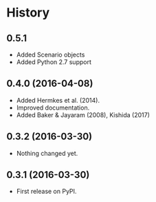 # History

## 0.5.1

* Added Scenario objects
* Added Python 2.7 support


## 0.4.0 (2016-04-08)

* Added Hermkes et al. (2014).
* Improved documentation.
* Added Baker & Jayaram (2008), Kishida (2017)

## 0.3.2 (2016-03-30)

* Nothing changed yet.


## 0.3.1 (2016-03-30)

* First release on PyPI.
